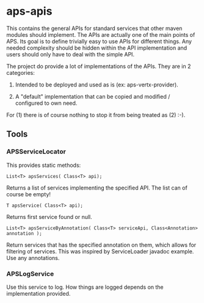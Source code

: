 # aps-apis

This contains the general APIs for standard services that other maven modules should implement. The APIs are actually one of the main points of APS. Its goal is to define trivially easy to use APIs for different things. Any needed complexity should be hidden within the API implementation and users should only have to deal with the simple API.

The project do provide a lot of implementations of the APIs. They are in 2 categories:

1. Intended to be deployed and used as is (ex: aps-vertx-provider).

2. A "default" implementation that can be copied and modified / configured to own need. 

For (1) there is of course nothing to stop it from being treated as (2) :-).

## Tools

### APSServiceLocator

This provides static methods:

    List<T> apsServices( Class<T> api);

Returns a list of services implementing the specified API. The list can of course be empty!

    T apsService( Class<T> api);

Returns first service found or null.

    List<T> apsServiceByAnnotation( Class<T> serviceApi, Class<Annotation> annotation );

Return services that has the specified annotation on them, which allows for filtering of services. This was inspired by ServiceLoader javadoc example. Use any annotations. 


### APSLogService

Use this service to log. How things are logged depends on the implementation provided.

